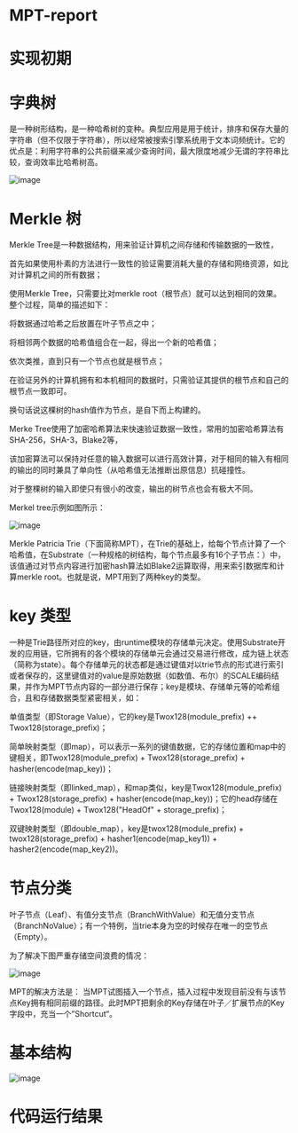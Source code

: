 # MPT-report

# 实现初期
# 字典树
是一种树形结构，是一种哈希树的变种。典型应用是用于统计，排序和保存大量的字符串（但不仅限于字符串），所以经常被搜索引擎系统用于文本词频统计。它的优点是：利用字符串的公共前缀来减少查询时间，最大限度地减少无谓的字符串比较，查询效率比哈希树高。

![image](https://user-images.githubusercontent.com/75195549/181054317-e6b56936-666f-4799-9834-ab7e7eb6152b.png)


# Merkle 树


Merkle Tree是一种数据结构，用来验证计算机之间存储和传输数据的一致性，

首先如果使用朴素的方法进行一致性的验证需要消耗大量的存储和网络资源，如比对计算机之间的所有数据；

使用Merkle Tree，只需要比对merkle root（根节点）就可以达到相同的效果。整个过程，简单的描述如下：

将数据通过哈希之后放置在叶子节点之中；

将相邻两个数据的哈希值组合在一起，得出一个新的哈希值；

依次类推，直到只有一个节点也就是根节点；

在验证另外的计算机拥有和本机相同的数据时，只需验证其提供的根节点和自己的根节点一致即可。

换句话说这棵树的hash值作为节点，是自下而上构建的。

Merke Tree使用了加密哈希算法来快速验证数据一致性，常用的加密哈希算法有SHA-256，SHA-3，Blake2等，

该加密算法可以保持对任意的输入数据可以进行高效计算，对于相同的输入有相同的输出的同时兼具了单向性（从哈希值无法推断出原信息）抗碰撞性。

对于整棵树的输入即使只有很小的改变，输出的树节点也会有极大不同。

Merkel tree示例如图所示：




![image](https://user-images.githubusercontent.com/75195549/181054743-877eb96e-a5f6-475e-bf12-e318cf02b98b.png)



Merkle Patricia Trie（下面简称MPT），在Trie的基础上，给每个节点计算了一个哈希值，在Substrate（一种规格的树结构，每个节点最多有16个子节点：）中，该值通过对节点内容进行加密hash算法如Blake2运算取得，用来索引数据库和计算merkle root。也就是说，MPT用到了两种key的类型。
# key 类型
一种是Trie路径所对应的key，由runtime模块的存储单元决定。使用Substrate开发的应用链，它所拥有的各个模块的存储单元会通过交易进行修改，成为链上状态（简称为state）。每个存储单元的状态都是通过键值对以trie节点的形式进行索引或者保存的，这里键值对的value是原始数据（如数值、布尔）的SCALE编码结果，并作为MPT节点内容的一部分进行保存；key是模块、存储单元等的哈希组合，且和存储数据类型紧密相关，如：

单值类型（即Storage Value），它的key是Twox128(module_prefix) ++ Twox128(storage_prefix)；

简单映射类型（即map），可以表示一系列的键值数据，它的存储位置和map中的键相关，即Twox128(module_prefix) + Twox128(storage_prefix) + hasher(encode(map_key))；

链接映射类型（即linked_map），和map类似，key是Twox128(module_prefix) + Twox128(storage_prefix) + hasher(encode(map_key))；它的head存储在Twox128(module) + Twox128("HeadOf" + storage_prefix)；

双键映射类型（即double_map），key是twox128(module_prefix) + twox128(storage_prefix) + hasher1(encode(map_key1)) + hasher2(encode(map_key2))。




# 节点分类
叶子节点（Leaf）、有值分支节点（BranchWithValue）和无值分支节点（BranchNoValue）；有一个特例，当trie本身为空的时候存在唯一的空节点（Empty）。


为了解决下图严重存储空间浪费的情况：


![image](https://user-images.githubusercontent.com/75195549/181057053-ed970204-3a63-45ef-b1dd-4599a6a1ee7d.png)



MPT的解决方法是：
当MPT试图插入一个节点，插入过程中发现目前没有与该节点Key拥有相同前缀的路径。此时MPT把剩余的Key存储在叶子／扩展节点的Key字段中，充当一个”Shortcut“。



# 基本结构



![image](https://user-images.githubusercontent.com/75195549/181058779-77805773-c887-4067-bbab-4d379def6cf3.png)




# 代码运行结果


